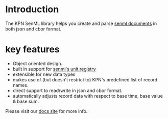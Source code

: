 # Introduction

The KPN SenML library helps you create and parse [senml documents](https://tools.ietf.org/html/draft-ietf-core-senml-13)
in both json and cbor format.

# key features

- Object oriented design.
- built in support for [senml's unit registry](https://tools.ietf.org/html/draft-ietf-core-senml-12#section-12.1)
- extensible for new data types
- makes use of (but doesn't restrict to) KPN's predefined list of record names.
- direct support to read/write in json and cbor format.
- automatically adjusts record data with respect to base time, base value & base sum.

Please visit our [docs site](https://kpn-iot.github.io/senml-c-library) for more info.


